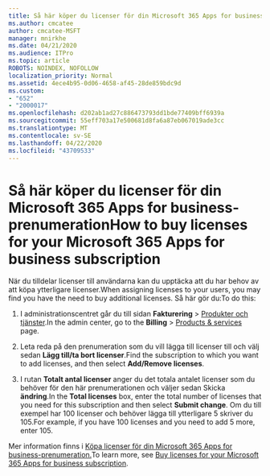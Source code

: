 ```yaml
---
title: Så här köper du licenser för din Microsoft 365 Apps for business-prenumeration
ms.author: cmcatee
author: cmcatee-MSFT
manager: mnirkhe
ms.date: 04/21/2020
ms.audience: ITPro
ms.topic: article
ROBOTS: NOINDEX, NOFOLLOW
localization_priority: Normal
ms.assetid: 4ece4b95-0d06-4658-af45-28de859bdc9d
ms.custom:
- "652"
- "2000017"
ms.openlocfilehash: d202ab1ad27c886473793dd1bde77409bff6939a
ms.sourcegitcommit: 55eff703a17e500681d8fa6a87eb067019ade3cc
ms.translationtype: MT
ms.contentlocale: sv-SE
ms.lasthandoff: 04/22/2020
ms.locfileid: "43709533"
---
```

# <a name="how-to-buy-licenses-for-your-microsoft-365-apps-for-business-subscription"></a><span data-ttu-id="b847e-102">Så här köper du licenser för din Microsoft 365 Apps for business-prenumeration</span><span class="sxs-lookup"><span data-stu-id="b847e-102">How to buy licenses for your Microsoft 365 Apps for business subscription</span></span>

<span data-ttu-id="b847e-103">När du tilldelar licenser till användarna kan du upptäcka att du har behov av att köpa ytterligare licenser.</span><span class="sxs-lookup"><span data-stu-id="b847e-103">When assigning licenses to your users, you may find you have the need to buy additional licenses.</span></span> <span data-ttu-id="b847e-104">Så här gör du:</span><span class="sxs-lookup"><span data-stu-id="b847e-104">To do this:</span></span>
  
1. <span data-ttu-id="b847e-105">I administrationscentret går du till sidan **Fakturering** \> [Produkter och tjänster](https://go.microsoft.com/fwlink/p/?linkid=842054).</span><span class="sxs-lookup"><span data-stu-id="b847e-105">In the admin center, go to the **Billing** \> [Products & services](https://go.microsoft.com/fwlink/p/?linkid=842054) page.</span></span>

2. <span data-ttu-id="b847e-106">Leta reda på den prenumeration som du vill lägga till licenser till och välj sedan **Lägg till/ta bort licenser**.</span><span class="sxs-lookup"><span data-stu-id="b847e-106">Find the subscription to which you want to add licenses, and then select **Add/Remove licenses**.</span></span>

3. <span data-ttu-id="b847e-107">I rutan **Totalt antal licenser** anger du det totala antalet licenser som du behöver för den här prenumerationen och väljer sedan Skicka **ändring**.</span><span class="sxs-lookup"><span data-stu-id="b847e-107">In the **Total licenses** box, enter the total number of licenses that you need for this subscription and then select **Submit change**.</span></span> <span data-ttu-id="b847e-108">Om du till exempel har 100 licenser och behöver lägga till ytterligare 5 skriver du 105.</span><span class="sxs-lookup"><span data-stu-id="b847e-108">For example, if you have 100 licenses and you need to add 5 more, enter 105.</span></span>

<span data-ttu-id="b847e-109">Mer information finns i [Köpa licenser för din Microsoft 365 Apps for business-prenumeration.](https://docs.microsoft.com/office365/admin/subscriptions-and-billing/buy-licenses)</span><span class="sxs-lookup"><span data-stu-id="b847e-109">To learn more, see [Buy licenses for your Microsoft 365 Apps for business subscription](https://docs.microsoft.com/office365/admin/subscriptions-and-billing/buy-licenses).</span></span>